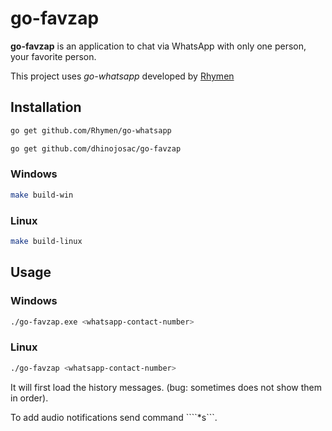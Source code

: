 # go-favzap

**go-favzap** is an application to chat via WhatsApp with only one person, your favorite person.

This project uses *go-whatsapp* developed by [Rhymen](https://github.com/Rhymen/go-whatsapp)

## Installation
```sh
go get github.com/Rhymen/go-whatsapp
```
```sh
go get github.com/dhinojosac/go-favzap
```
### Windows
```sh
make build-win
```
### Linux
```sh
make build-linux
```

## Usage 

### Windows
```sh
./go-favzap.exe <whatsapp-contact-number>
```
### Linux
```sh
./go-favzap <whatsapp-contact-number>
```
It will first load the history messages. (bug: sometimes does not show them in order).

To add audio notifications send command ````*s```.

